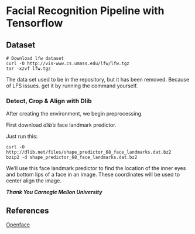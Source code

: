 # Facial Recognition Pipeline with Tensorflow

## Dataset

    # Download lfw dataset
    curl -O http://vis-www.cs.umass.edu/lfw/lfw.tgz
    tar -xzvf lfw.tgz

The data set used to be in the repository, but it has been removed. Because of LFS issues. get it by running the command yourself.

### Detect, Crop & Align with Dlib

After creating the environment, we begin preprocessing.

First download *dlib’s* face landmark predictor.

Just run this:

    curl -O http://dlib.net/files/shape_predictor_68_face_landmarks.dat.bz2
    bzip2 -d shape_predictor_68_face_landmarks.dat.bz2

We’ll use this face landmark predictor to find the location of the inner eyes and bottom lips of a face in an image. These coordinates will be used to center align the image.

***Thank You Carnegie Mellon University***

## References

[Openface](https://github.com/cmusatyalab/openface/blob/master/openface/align_dlib.py)